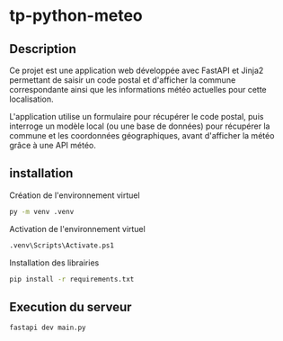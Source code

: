 # tp-python-meteo

## Description

Ce projet est une application web développée avec FastAPI et Jinja2 permettant de saisir un code postal et d'afficher la commune correspondante ainsi que les informations météo actuelles pour cette localisation.

L'application utilise un formulaire pour récupérer le code postal, puis interroge un modèle local (ou une base de données) pour récupérer la commune et les coordonnées géographiques, avant d'afficher la météo grâce à une API météo.

## installation
Création de l'environnement virtuel
```bash
py -m venv .venv
```
Activation de l'environnement virtuel
```bash
.venv\Scripts\Activate.ps1
 ```

Installation des librairies
```bash
pip install -r requirements.txt
```

## Execution du serveur
```bash
fastapi dev main.py
```
